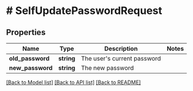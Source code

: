 # # SelfUpdatePasswordRequest

## Properties

Name | Type | Description | Notes
------------ | ------------- | ------------- | -------------
**old_password** | **string** | The user&#39;s current password | 
**new_password** | **string** | The new password | 

[[Back to Model list]](../../README.md#documentation-for-models) [[Back to API list]](../../README.md#documentation-for-api-endpoints) [[Back to README]](../../README.md)


